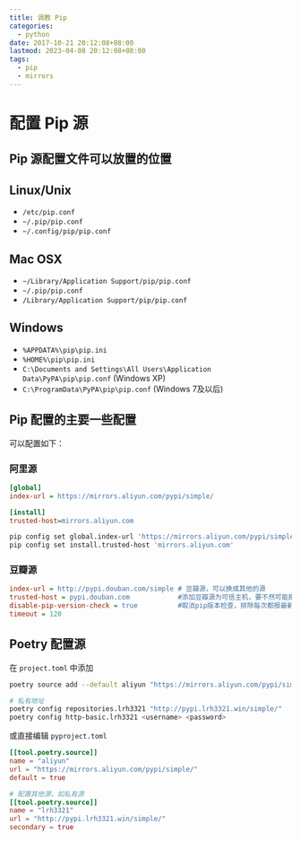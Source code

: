 ```yaml
---
title: 调教 Pip
categories:
  - python
date: 2017-10-21 20:12:08+08:00
lastmod: 2023-04-08 20:12:08+08:00
tags:
  - pip
  - mirrors
---
```

# 配置 Pip 源

## Pip 源配置文件可以放置的位置

## Linux/Unix

+ `/etc/pip.conf`
+ `~/.pip/pip.conf`
+ `~/.config/pip/pip.conf`

## Mac OSX

+ `~/Library/Application Support/pip/pip.conf`
+ `~/.pip/pip.conf`
+ `/Library/Application Support/pip/pip.conf`

## Windows

+ `%APPDATA%\pip\pip.ini`
+ `%HOME%\pip\pip.ini`
+ `C:\Documents and Settings\All Users\Application Data\PyPA\pip\pip.conf` (Windows XP)
+ `C:\ProgramData\PyPA\pip\pip.conf` (Windows 7及以后)

## Pip 配置的主要一些配置

可以配置如下：

### 阿里源

```ini
[global]
index-url = https://mirrors.aliyun.com/pypi/simple/

[install]
trusted-host=mirrors.aliyun.com
```

```bash
pip config set global.index-url 'https://mirrors.aliyun.com/pypi/simple/'
pip config set install.trusted-host 'mirrors.aliyun.com'
```

### 豆瓣源

```ini
index-url = http://pypi.douban.com/simple # 豆瓣源，可以换成其他的源
trusted-host = pypi.douban.com            #添加豆瓣源为可信主机，要不然可能报错
disable-pip-version-check = true          #取消pip版本检查，排除每次都报最新的pip
timeout = 120
```

## Poetry 配置源

在 `project.toml` 中添加

```bash
poetry source add --default aliyun "https://mirrors.aliyun.com/pypi/simple/"

# 私有地址
poetry config repositories.lrh3321 "http://pypi.lrh3321.win/simple/"
poetry config http-basic.lrh3321 <username> <password>
```

或直接编辑 `pyproject.toml`

```toml
[[tool.poetry.source]]
name = "aliyun"
url = "https://mirrors.aliyun.com/pypi/simple/"
default = true

# 配置其他源，如私有源
[[tool.poetry.source]]
name = "lrh3321"
url = "http://pypi.lrh3321.win/simple/"
secondary = true
```
